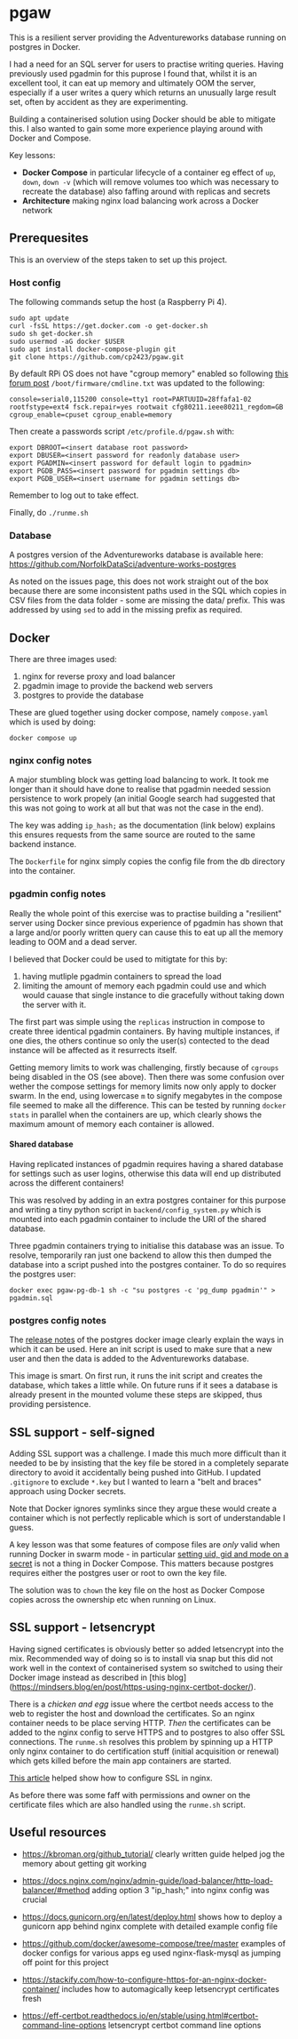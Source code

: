 # pgaw
This is a resilient server providing the Adventureworks database
running on postgres in Docker.

I had a need for an SQL server for users to practise writing
queries. Having previously used pgadmin for this puprose I found that, 
whilst it is an excellent tool, it can eat up memory and ultimately OOM
the server, especially if a user writes a query which returns an
unusually large result set, often by accident as they are experimenting.

Building a containerised solution using Docker should be able to mitigate
this. I also wanted to gain some more experience playing around with Docker
and Compose.

Key lessons:
- **Docker Compose** in particular lifecycle of a container eg effect of
`up`, `down`, `down -v` (which will remove volumes too which was necessary
to recreate the database) also faffing around with replicas and secrets
- **Architecture** making nginx load balancing work across a Docker network

## Prerequesites

This is an overview of the steps taken to set up this project.

### Host config

The following commands setup the host (a Raspberry Pi 4).

```
sudo apt update
curl -fsSL https://get.docker.com -o get-docker.sh
sudo sh get-docker.sh
sudo usermod -aG docker $USER
sudo apt install docker-compose-plugin git
git clone https://github.com/cp2423/pgaw.git
```

By default RPi OS does not have "cgroup memory" enabled so following
[this forum post](https://forums.raspberrypi.com/viewtopic.php?t=203128)
`/boot/firmware/cmdline.txt` was updated to the following:
```
console=serial0,115200 console=tty1 root=PARTUUID=28ffafa1-02 rootfstype=ext4 fsck.repair=yes rootwait cfg80211.ieee80211_regdom=GB cgroup_enable=cpuset cgroup_enable=memory
```

Then create a passwords script `/etc/profile.d/pgaw.sh` with:

```
export DBROOT=<insert database root password>
export DBUSER=<insert password for readonly database user>
export PGADMIN=<insert password for default login to pgadmin>
export PGDB_PASS=<insert password for pgadmin settings db>
export PGDB_USER=<insert username for pgadmin settings db>
```

Remember to log out to take effect.

Finally, do `./runme.sh`

### Database

A postgres version of the Adventureworks database is available here: 
https://github.com/NorfolkDataSci/adventure-works-postgres

As noted on the issues page, this does not work straight out of the box
because there are some inconsistent paths used in the SQL which copies
in CSV files from the data folder - some are missing the data/ prefix.
This was addressed by using `sed` to add in the missing prefix as required.

## Docker

There are three images used:

1. nginx for reverse proxy and load balancer
2. pgadmin image to provide the backend web servers
3. postgres to provide the database

These are glued together using docker compose, namely `compose.yaml` which
is used by doing:
```
docker compose up
```

### nginx config notes

A major stumbling block was getting load balancing to work. It took me
longer than it should have done to realise that pgadmin needed
session persistence to work propely (an initial Google search had
suggested that this was not going to work at all but that was not 
the case in the end).

The key was adding `ip_hash;` as the documentation (link below)
explains this ensures requests from the same source are routed
to the same backend instance.

The `Dockerfile` for nginx simply copies the config file from the db
directory into the container.

### pgadmin config notes

Really the whole point of this exercise was to practise building a
"resilient" server using Docker since previous experience of 
pgadmin has shown that a large and/or poorly written query can
cause this to eat up all the memory leading to OOM and a dead 
server.

I believed that Docker could be used to mitigtate for this by:

1. having mutliple pgadmin containers to spread the load
2. limiting the amount of memory each pgadmin could use and
which would cauase that single instance to die gracefully
without taking down the server with it.

The first part was simple using the `replicas` instruction in
compose to create three identical pgadmin containers. By having
multiple instances, if one dies, the others continue so only the
user(s) contected to the dead instance will be affected as it
resurrects itself.

Getting memory limits to work was challenging, firstly 
because of `cgroups` being disabled in the OS (see above).
Then there was some confusion over wether the compose 
settings for memory limits now only apply to docker swarm.
In the end, using lowercase `m` to signify megabytes in
the compose file seemed to make all the difference. This
can be tested by running `docker stats` in parallel when 
the containers are up, which clearly shows the maximum 
amount of memory each container is allowed.

#### Shared database

Having replicated instances of pgadmin requires having a shared 
database for settings such as user logins, otherwise this data
will end up distributed across the different containers!

This was resolved by adding in an extra postgres container
for this purpose and writing a tiny python script in
`backend/config_system.py` which is mounted into each pgadmin
container to include the URI of the shared database.

Three pgadmin containers trying to initialise this database
was an issue. To resolve, temporarily ran just one backend
to allow this then dumped the database into a script pushed
into the postgres container. To do so requires the postgres
user:

```
docker exec pgaw-pg-db-1 sh -c "su postgres -c 'pg_dump pgadmin'" > pgadmin.sql
```

### postgres config notes

The [release notes](https://hub.docker.com/_/postgres) of the
postgres docker image clearly explain the ways in which it 
can be used. Here an init script is used to make sure that 
a new user and then the data is added to the Adventureworks
database.

This image is smart. On first run, it runs the init script
and creates the database, which takes a little while. On future
runs if it sees a database is already present in the mounted 
volume these steps are skipped, thus providing persistence.

## SSL support - self-signed

Adding SSL support was a challenge. I made this much more difficult
than it needed to be by insisting that the key file
be stored in a completely separate directory to avoid it accidentally
being pushed into GitHub. I updated `.gitignore` to exclude `*.key`
but I wanted to learn a "belt and braces" approach using Docker secrets.

Note that Docker ignores symlinks since they argue these would create a
container which is not perfectly replicable which is sort of 
understandable I guess.

A key lesson was that some features of compose files are *only* valid
when running Docker in swarm mode - in particular 
[setting uid, gid and mode on a secret](https://github.com/docker/compose/issues/9648)
is not a thing in Docker Compose. This matters because postgres
requires either the postgres user or root to own the key file.

The solution was to `chown` the key file on the host as Docker Compose
copies across the ownership etc when running on Linux.

## SSL support - letsencrypt

Having signed certificates is obviously better so added letsencrypt into
the mix. Recommended way of doing so is to install via snap but this
did not work well in the context of containerised system so switched to
using their Docker image instead as described in [this blog]
(https://mindsers.blog/en/post/https-using-nginx-certbot-docker/).

There is a *chicken and egg* issue where the certbot needs access to
the web to register the host and download the certificates. So an nginx
container needs to be place serving HTTP. *Then* the certificates can be
added to the nginx config to serve HTTPS and to postgres to also offer 
SSL connections. The `runme.sh` resolves this problem by spinning up a
HTTP only nginx container to do certification stuff (initial acquisition
or renewal) which gets killed before the main app containers are started.

[This article](https://www.digitalocean.com/community/tutorials/how-to-configure-nginx-with-ssl-as-a-reverse-proxy-for-jenkins)
helped show how to configure SSL in nginx.

As before there was some faff with permissions and owner on the certificate
files which are also handled using the `runme.sh` script. 

## Useful resources

* https://kbroman.org/github_tutorial/ clearly written guide helped jog the
memory about getting git working

* https://docs.nginx.com/nginx/admin-guide/load-balancer/http-load-balancer/#method
adding option 3 "ip_hash;" into nginx config was crucial

* https://docs.gunicorn.org/en/latest/deploy.html shows how to deploy a
gunicorn app behind nginx complete with detailed example config file

* https://github.com/docker/awesome-compose/tree/master examples of docker 
configs for various apps eg used nginx-flask-mysql as jumping off point for
this project

* https://stackify.com/how-to-configure-https-for-an-nginx-docker-container/
includes how to automagically keep letsencrypt certificates fresh

* https://eff-certbot.readthedocs.io/en/stable/using.html#certbot-command-line-options
letsencrypt certbot command line options
